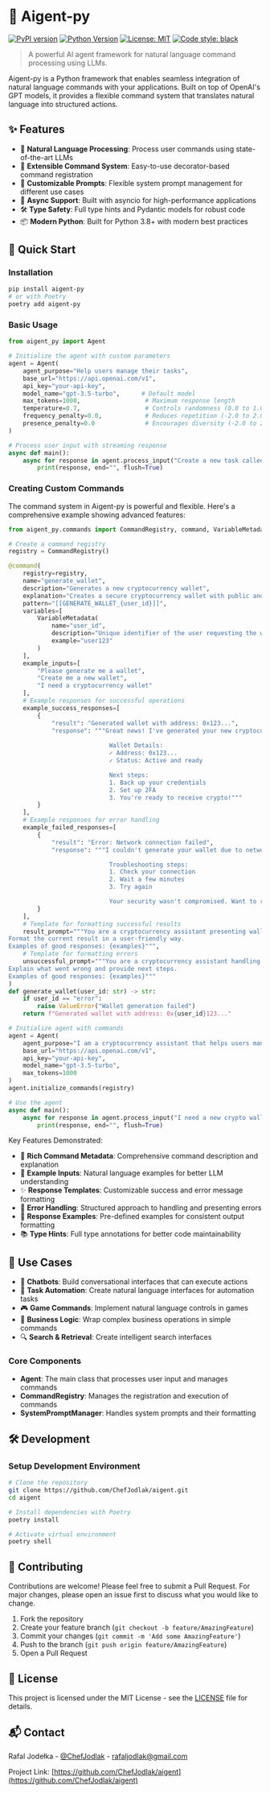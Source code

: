 # 🤖 Aigent-py

[![PyPI version](https://badge.fury.io/py/aigent-py.svg)](https://badge.fury.io/py/aigent-py)
[![Python Version](https://img.shields.io/pypi/pyversions/aigent-py.svg)](https://pypi.org/project/aigent-py/)
[![License: MIT](https://img.shields.io/badge/License-MIT-yellow.svg)](https://opensource.org/licenses/MIT)
[![Code style: black](https://img.shields.io/badge/code%20style-black-000000.svg)](https://github.com/psf/black)

> A powerful AI agent framework for natural language command processing using LLMs.

Aigent-py is a Python framework that enables seamless integration of natural language commands with your applications. Built on top of OpenAI's GPT models, it provides a flexible command system that translates natural language into structured actions.

## ✨ Features

- 🎯 **Natural Language Processing**: Process user commands using state-of-the-art LLMs
- 🔧 **Extensible Command System**: Easy-to-use decorator-based command registration
- 🎨 **Customizable Prompts**: Flexible system prompt management for different use cases
- 🚀 **Async Support**: Built with asyncio for high-performance applications
- 🛠️ **Type Safety**: Full type hints and Pydantic models for robust code
- 📦 **Modern Python**: Built for Python 3.8+ with modern best practices

## 🚀 Quick Start

### Installation

```bash
pip install aigent-py
# or with Poetry
poetry add aigent-py
```

### Basic Usage

```python
from aigent_py import Agent

# Initialize the agent with custom parameters
agent = Agent(
    agent_purpose="Help users manage their tasks",
    base_url="https://api.openai.com/v1",
    api_key="your-api-key",
    model_name="gpt-3.5-turbo",      # Default model
    max_tokens=1000,                  # Maximum response length
    temperature=0.7,                  # Controls randomness (0.0 to 1.0)
    frequency_penalty=0.0,            # Reduces repetition (-2.0 to 2.0)
    presence_penalty=0.0              # Encourages diversity (-2.0 to 2.0)
)

# Process user input with streaming response
async def main():
    async for response in agent.process_input("Create a new task called 'Write documentation'"):
        print(response, end="", flush=True)
```

### Creating Custom Commands

The command system in Aigent-py is powerful and flexible. Here's a comprehensive example showing advanced features:

```python
from aigent_py.commands import CommandRegistry, command, VariableMetadata

# Create a command registry
registry = CommandRegistry()

@command(
    registry=registry,
    name="generate_wallet",
    description="Generates a new cryptocurrency wallet",
    explanation="Creates a secure cryptocurrency wallet with public and private keys using industry-standard encryption.",
    pattern="[[GENERATE_WALLET_{user_id}]]",
    variables=[
        VariableMetadata(
            name="user_id",
            description="Unique identifier of the user requesting the wallet",
            example="user123"
        )
    ],
    example_inputs=[
        "Please generate me a wallet",
        "Create me a new wallet",
        "I need a cryptocurrency wallet"
    ],
    # Example responses for successful operations
    example_success_responses=[
        {
            "result": "Generated wallet with address: 0x123...",
            "response": """Great news! I've generated your new cryptocurrency wallet.
            
                            Wallet Details:
                            ✓ Address: 0x123...
                            ✓ Status: Active and ready

                            Next steps:
                            1. Back up your credentials
                            2. Set up 2FA
                            3. You're ready to receive crypto!"""
        }
    ],
    # Example responses for error handling
    example_failed_responses=[
        {
            "result": "Error: Network connection failed",
            "response": """I couldn't generate your wallet due to network issues.

                            Troubleshooting steps:
                            1. Check your connection
                            2. Wait a few minutes
                            3. Try again

                            Your security wasn't compromised. Want to retry?"""
        }
    ],
    # Template for formatting successful results
    result_prompt="""You are a cryptocurrency assistant presenting wallet generation results.
Format the current result in a user-friendly way.
Examples of good responses: {examples}""",
    # Template for formatting errors
    unsuccessful_prompt="""You are a cryptocurrency assistant handling wallet generation failures.
Explain what went wrong and provide next steps.
Examples of good responses: {examples}"""
)
def generate_wallet(user_id: str) -> str:
    if user_id == "error":
        raise ValueError("Wallet generation failed")
    return f"Generated wallet with address: 0x{user_id}123..."

# Initialize agent with commands
agent = Agent(
    agent_purpose="I am a cryptocurrency assistant that helps users manage their digital assets.",
    base_url="https://api.openai.com/v1",
    api_key="your-api-key",
    model_name="gpt-3.5-turbo",
    max_tokens=1000
)
agent.initialize_commands(registry)

# Use the agent
async def main():
    async for response in agent.process_input("I need a new crypto wallet"):
        print(response, end="", flush=True)
```

Key Features Demonstrated:
- 🎯 **Rich Command Metadata**: Comprehensive command description and explanation
- 📝 **Example Inputs**: Natural language examples for better LLM understanding
- ✨ **Response Templates**: Customizable success and error message formatting
- 🔄 **Error Handling**: Structured approach to handling and presenting errors
- 🎨 **Response Examples**: Pre-defined examples for consistent output formatting
- 📚 **Type Hints**: Full type annotations for better code maintainability

## 🎯 Use Cases

- 🤖 **Chatbots**: Build conversational interfaces that can execute actions
- 🔧 **Task Automation**: Create natural language interfaces for automation tasks
- 🎮 **Game Commands**: Implement natural language controls in games
- 🏢 **Business Logic**: Wrap complex business operations in simple commands
- 🔍 **Search & Retrieval**: Create intelligent search interfaces

### Core Components

- **Agent**: The main class that processes user input and manages commands
- **CommandRegistry**: Manages the registration and execution of commands
- **SystemPromptManager**: Handles system prompts and their formatting

## 🛠️ Development

### Setup Development Environment

```bash
# Clone the repository
git clone https://github.com/ChefJodlak/aigent.git
cd aigent

# Install dependencies with Poetry
poetry install

# Activate virtual environment
poetry shell
```

## 🤝 Contributing

Contributions are welcome! Please feel free to submit a Pull Request. For major changes, please open an issue first to discuss what you would like to change.

1. Fork the repository
2. Create your feature branch (`git checkout -b feature/AmazingFeature`)
3. Commit your changes (`git commit -m 'Add some AmazingFeature'`)
4. Push to the branch (`git push origin feature/AmazingFeature`)
5. Open a Pull Request

## 📝 License

This project is licensed under the MIT License - see the [LICENSE](LICENSE) file for details.

## 📬 Contact

Rafal Jodełka - [@ChefJodlak](https://github.com/ChefJodlak) - rafaljodlak@gmail.com

Project Link: [https://github.com/ChefJodlak/aigent](https://github.com/ChefJodlak/aigent) 